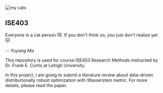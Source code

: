 ![my cats](https://github.com/jyuyangma/private_files/blob/0f7248a609803a908c799e88dbfabbb90f156669/mycats.jpg "Zhong Bao & Xiao Bao")

## ISE403

Everyone is a cat person :smirk_cat:. If you don't think so, you just don't realize yet :kissing_cat:.<br />
&emsp;&emsp;&emsp;&emsp;&emsp;&emsp;&emsp;&emsp;&emsp;&emsp;&emsp;&emsp;&emsp;&emsp;&emsp;&emsp;&emsp;&emsp;&emsp;&emsp;&emsp;&emsp;&emsp;&emsp;&emsp;&emsp;&emsp;&emsp;&emsp;&emsp;&emsp;&emsp;&emsp;&emsp;&emsp;&emsp; -- *Yuyang Ma*

This repository is used for course ISE403 Research Methods instructed by Dr. Frank E. Curtis at Lehigh University.

In this project, I am going to submit a literature review about data-driven distributionally robust optimization with Wasserstein metric. For more details, please read the paper.
